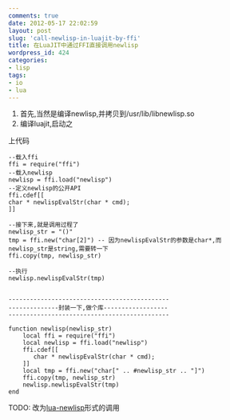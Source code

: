 ```yaml
---
comments: true
date: 2012-05-17 22:02:59
layout: post
slug: 'call-newlisp-in-luajit-by-ffi'
title: 在LuaJIT中通过FFI直接调用newlisp
wordpress_id: 424
categories:
- lisp
tags:
- io
- lua
---
```


1. 首先,当然是编译newlisp,并拷贝到/usr/lib/libnewlisp.so
2. 编译luajit,启动之

上代码

    
    
    --载入ffi
    ffi = require("ffi")
    --载入newlisp
    newlisp = ffi.load("newlisp")
    --定义newlisp的公开API
    ffi.cdef[[
    char * newlispEvalStr(char * cmd);
    ]]
    
    --接下来,就是调用过程了
    newlisp_str = "()"
    tmp = ffi.new("char[2]") -- 因为newlispEvalStr的参数是char*,而newlisp_str是string,需要转一下
    ffi.copy(tmp, newlisp_str)
    
    --执行
    newlisp.newlispEvalStr(tmp)
    
    
    ---------------------------------------------
    --------------封装一下,做个库------------------
    ---------------------------------------------
    
    function newlisp(newlisp_str)
        local ffi = require("ffi")
        local newlisp = ffi.load("newlisp")
        ffi.cdef[[
           char * newlispEvalStr(char * cmd);
        ]]
        local tmp = ffi.new("char[" .. #newlisp_str .. "]")
        ffi.copy(tmp, newlisp_str)
        newlisp.newlispEvalStr(tmp)
    end
    



TODO: 改为[lua-newlisp](https://github.com/wendal/lua-newlisp)形式的调用
